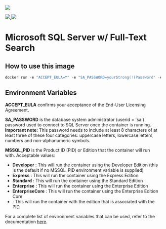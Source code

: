 [![](http://dockeri.co/image/cilerler/mssql-server-linux)](https://hub.docker.com/r/cilerler/mssql-server-linux)

<!-- ![](https://img.shields.io/badge/docker-cilerler%2Fmssql--server--linux-blue.svg?logo=docker) -->
[![](https://images.microbadger.com/badges/version/cilerler/mssql-server-linux:2017-CU16.svg) ![](https://images.microbadger.com/badges/image/cilerler/mssql-server-linux.svg)](https://microbadger.com/images/cilerler/mssql-server-linux "inspect on microbadger.com")


# Microsoft SQL Server w/ Full-Text Search

## How to use this image

```powershell
docker run -e "ACCEPT_EULA=Y" -e "SA_PASSWORD=yourStrong(!)Password" -e "MSSQL_AGENT_ENABLED=true" -p 1433:1433 -d cilerler/mssql-server-linux:latest
```

## Environment Variables

**ACCEPT_EULA** confirms your acceptance of the End-User Licensing Agreement.

**SA_PASSWORD** is the database system administrator (userid = 'sa') password used to connect to SQL Server once the container is running. **Important note:** This password needs to include at least 8 characters of at least three of these four categories: uppercase letters, lowercase letters, numbers and non-alphanumeric symbols.

**MSSQL_PID** is the Product ID (PID) or Edition that the container will run with. Acceptable values:

- **Developer** : This will run the container using the Developer Edition (this is the default if no MSSQL_PID environment variable is supplied)
- **Express** : This will run the container using the Express Edition
- **Standard** : This will run the container using the Standard Edition
- **Enterprise** : This will run the container using the Enterprise Edition
- **EnterpriseCore** : This will run the container using the Enterprise Edition Core
- **<valid product id>** : This will run the container with the edition that is associated with the PID

For a complete list of environment variables that can be used, refer to the documentation [here](https://docs.microsoft.com/en-us/sql/linux/quickstart-install-connect-docker).
